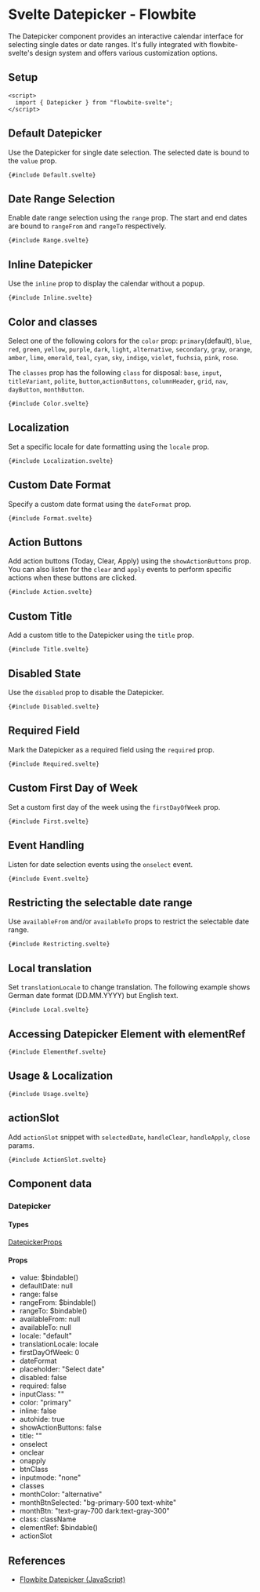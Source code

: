 # Svelte Datepicker - Flowbite


The Datepicker component provides an interactive calendar interface for selecting single dates or date ranges. It's fully integrated with flowbite-svelte's design system and offers various customization options.

## Setup

```svelte
<script>
  import { Datepicker } from "flowbite-svelte";
</script>
```

## Default Datepicker

Use the Datepicker for single date selection. The selected date is bound to the `value` prop.

```svelte
{#include Default.svelte}
```

## Date Range Selection

Enable date range selection using the `range` prop. The start and end dates are bound to `rangeFrom` and `rangeTo` respectively.

```svelte
{#include Range.svelte}
```

## Inline Datepicker

Use the `inline` prop to display the calendar without a popup.

```svelte
{#include Inline.svelte}
```

## Color and classes

Select one of the following colors for the `color` prop:
`primary`(default), `blue`, `red`, `green`, `yellow`, `purple`, `dark`, `light`, `alternative`, `secondary`, `gray`, `orange`, `amber`, `lime`, `emerald`, `teal`, `cyan`, `sky`, `indigo`, `violet`, `fuchsia`, `pink`, `rose`.

The `classes` prop has the following `class` for disposal: `base`, `input`, `titleVariant`, `polite`, `button`,`actionButtons`, `columnHeader`, `grid`, `nav`, `dayButton`, `monthButton`.

```svelte
{#include Color.svelte}
```

## Localization

Set a specific locale for date formatting using the `locale` prop.

```svelte
{#include Localization.svelte}
```

## Custom Date Format

Specify a custom date format using the `dateFormat` prop.

```svelte
{#include Format.svelte}
```

## Action Buttons

Add action buttons (Today, Clear, Apply) using the `showActionButtons` prop. You can also listen for the `clear` and `apply` events to perform specific actions when these buttons are clicked.

```svelte
{#include Action.svelte}
```

## Custom Title

Add a custom title to the Datepicker using the `title` prop.

```svelte
{#include Title.svelte}
```

## Disabled State

Use the `disabled` prop to disable the Datepicker.

```svelte
{#include Disabled.svelte}
```

## Required Field

Mark the Datepicker as a required field using the `required` prop.

```svelte
{#include Required.svelte}
```

## Custom First Day of Week

Set a custom first day of the week using the `firstDayOfWeek` prop.

```svelte
{#include First.svelte}
```

## Event Handling

Listen for date selection events using the `onselect` event.

```svelte
{#include Event.svelte}
```

## Restricting the selectable date range

Use `availableFrom` and/or `availableTo` props to restrict the selectable date range.

```svelte
{#include Restricting.svelte}
```

## Local translation

Set `translationLocale` to change translation. The following example shows German date format (DD.MM.YYYY) but English text.

```svelte
{#include Local.svelte}
```

## Accessing Datepicker Element with elementRef

```svelte
{#include ElementRef.svelte}
```

## Usage & Localization

```svelte
{#include Usage.svelte}
```

## actionSlot

Add `actionSlot` snippet with `selectedDate`, `handleClear`, `handleApply`, `close` params.

```svelte
{#include ActionSlot.svelte}
```

## Component data

### Datepicker

#### Types

[DatepickerProps](https://github.com/themesberg/flowbite-svelte/blob/main/src/lib/types.ts#L457)

#### Props

- value: $bindable()
- defaultDate: null
- range: false
- rangeFrom: $bindable()
- rangeTo: $bindable()
- availableFrom: null
- availableTo: null
- locale: "default"
- translationLocale: locale
- firstDayOfWeek: 0
- dateFormat
- placeholder: "Select date"
- disabled: false
- required: false
- inputClass: ""
- color: "primary"
- inline: false
- autohide: true
- showActionButtons: false
- title: ""
- onselect
- onclear
- onapply
- btnClass
- inputmode: "none"
- classes
- monthColor: "alternative"
- monthBtnSelected: "bg-primary-500 text-white"
- monthBtn: "text-gray-700 dark:text-gray-300"
- class: className
- elementRef: $bindable()
- actionSlot


## References

- [Flowbite Datepicker (JavaScript)](https://flowbite.com/docs/plugins/Datepicker/)


